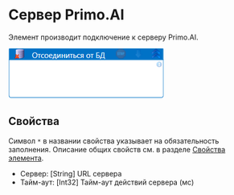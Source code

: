 # Сервер Primo.AI

Элемент производит подключение к серверу Primo.AI.

![](<../../../.gitbook/assets/отсоединиться от бд.png>)


## Свойства
Символ `*` в названии свойства указывает на обязательность заполнения. Описание общих свойств см. в разделе [Свойства элемента](https://docs.primo-rpa.ru/primo-rpa/primo-studio/process/elements#svoistva-elementa).

  
  - Сервер: [String] URL сервера
  - Тайм-аут: [Int32] Тайм-аут действий сервера (мс)
